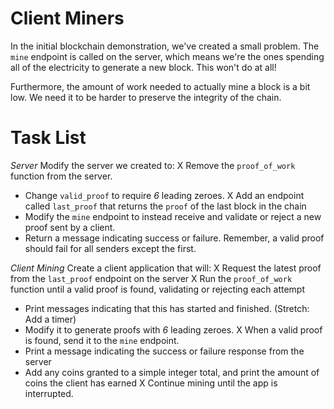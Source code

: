 # Client Miners

In the initial blockchain demonstration, we've created a small problem.  The `mine` endpoint is called on the server, which means we're the ones spending all of the electricity to generate a new block.  This won't do at all!

Furthermore, the amount of work needed to actually mine a block is a bit low.  We need it to be harder to preserve the integrity of the chain.


# Task List

*Server*
Modify the server we created to:
X Remove the `proof_of_work` function from the server.
* Change `valid_proof` to require *6* leading zeroes.
X Add an endpoint called `last_proof` that returns the `proof` of the last block in the chain
* Modify the `mine` endpoint to instead receive and validate or reject a new proof sent by a client.
* Return a message indicating success or failure.  Remember, a valid proof should fail for all senders except the first.

*Client Mining*
Create a client application that will:
X Request the latest proof from the `last_proof` endpoint on the server
X Run the `proof_of_work` function until a valid proof is found, validating or rejecting each attempt
* Print messages indicating that this has started and finished.  (Stretch: Add a timer)
* Modify it to generate proofs with *6* leading zeroes.
X When a valid proof is found, send it to the `mine` endpoint.  
* Print a message indicating the success or failure response from the server
* Add any coins granted to a simple integer total, and print the amount of coins the client has earned
X Continue mining until the app is interrupted.
